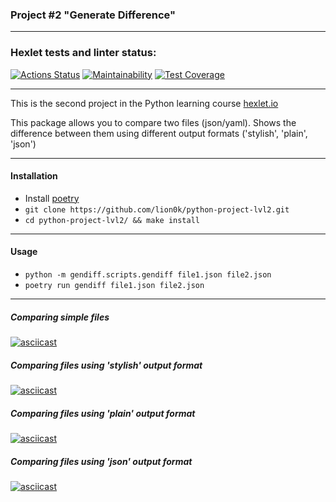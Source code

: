 ### Project #2 "Generate Difference"
***

### Hexlet tests and linter status:
[![Actions Status](https://github.com/lion0k/python-project-lvl2/workflows/hexlet-check/badge.svg)](https://github.com/lion0k/python-project-lvl2/actions)
[![Maintainability](https://api.codeclimate.com/v1/badges/9ecda195d2460865c83f/maintainability)](https://codeclimate.com/github/lion0k/python-project-lvl2/maintainability)
[![Test Coverage](https://api.codeclimate.com/v1/badges/9ecda195d2460865c83f/test_coverage)](https://codeclimate.com/github/lion0k/python-project-lvl2/test_coverage)
***

This is the second project in the Python learning course [hexlet.io](https://ru.hexlet.io)

This package allows you to compare two files (json/yaml).
Shows the difference between them using different output formats ('stylish', 'plain', 'json')
***
#### Installation
* Install [poetry](https://python-poetry.org/docs/#installation)
* ```git clone https://github.com/lion0k/python-project-lvl2.git```
* ```cd python-project-lvl2/ && make install```
***
#### Usage
* ```python -m gendiff.scripts.gendiff file1.json file2.json```
* ```poetry run gendiff file1.json file2.json```
***
##### Comparing simple files 

[![asciicast](https://asciinema.org/a/HpCEequ6QxQGlbNCbHObK2eHd.svg)](https://asciinema.org/a/HpCEequ6QxQGlbNCbHObK2eHd)

##### Comparing files using 'stylish' output format

[![asciicast](https://asciinema.org/a/8CfNWzQiYi7ro6kUsJ18Ged1p.svg)](https://asciinema.org/a/8CfNWzQiYi7ro6kUsJ18Ged1p)

##### Comparing files using 'plain' output format

[![asciicast](https://asciinema.org/a/MIFRamxTJaa2USYgcChYXxQiZ.svg)](https://asciinema.org/a/MIFRamxTJaa2USYgcChYXxQiZ)

##### Comparing files using 'json' output format

[![asciicast](https://asciinema.org/a/LBe53M5IYFJUNtX85tHpEPMad.svg)](https://asciinema.org/a/LBe53M5IYFJUNtX85tHpEPMad)